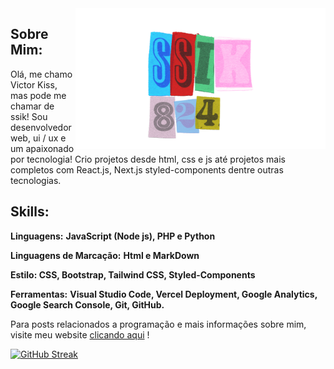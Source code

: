 <img src="./ssik824.png" min-width="400px" max-width="400px" width="400px" align="right" alt="ssik">

## Sobre Mim:

<p align="left">
   Olá, me chamo Victor Kiss, mas pode me chamar de ssik! Sou desenvolvedor web, ui / ux e um apaixonado por tecnologia! Crio projetos desde html, css e js até projetos mais completos com React.js, Next.js styled-components dentre outras tecnologias.
</p>

## Skills: 
<p align="left">
   <b>Linguagens:</b> <strong>JavaScript (Node js), PHP e Python </strong>
</p>

<p align="left">
   <b>Linguagens de Marcação:</b> <strong>Html e MarkDown</strong>
</p>

<p align="left">
   <b>Estilo: </b> <strong>CSS, Bootstrap, Tailwind CSS, Styled-Components</strong>
</p>

<p align="left">
   <b>Ferramentas:</b> <strong>Visual Studio Code, Vercel Deployment, Google Analytics, Google Search Console, Git, GitHub.</strong>
</p>

<p align="left">
   Para posts relacionados a programação e mais informações sobre mim, visite meu website <a href="https://devssik.com.br" rel="noreferrer" target="_blank"> clicando aqui</a> !
</p>

[![GitHub Streak](https://streak-stats.demolab.com?user=victor-kiss&theme=dracula)](https://git.io/streak-stats)
